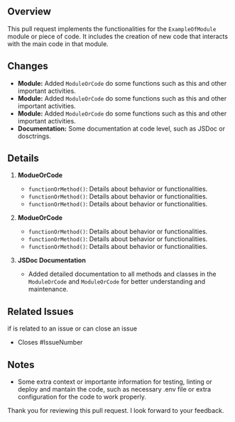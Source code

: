 ## Overview
This pull request implements the functionalities for the `ExampleOfModule` module or piece of code. It includes the creation of new code that interacts with the main code in that module.

## Changes
- **Module:** Added `ModuleOrCode` do some functions such as this and other important activities.
- **Module:** Added `ModuleOrCode` do some functions such as this and other important activities.
- **Module:** Added `ModuleOrCode` do some functions such as this and other important activities.
- **Documentation:** Some documentation at code level, such as JSDoc or dosctrings.

## Details
1. **ModueOrCode**
   - `functionOrMethod()`: Details about behavior or functionalities.
   - `functionOrMethod()`: Details about behavior or functionalities.
   - `functionOrMethod()`: Details about behavior or functionalities.

2. **ModueOrCode**
   - `functionOrMethod()`: Details about behavior or functionalities.
   - `functionOrMethod()`: Details about behavior or functionalities.
   - `functionOrMethod()`: Details about behavior or functionalities.

5. **JSDoc Documentation**
   - Added detailed documentation to all methods and classes in the `ModuleOrCode` and `ModuleOrCode` for better understanding and maintenance.

## Related Issues
if is related to an issue or can close an issue
- Closes #IssueNumber

## Notes
- Some extra context or importante information for testing, linting or deploy and mantain the code, such as necessary .env file or extra configuration for the code to work properly.

Thank you for reviewing this pull request. I look forward to your feedback.